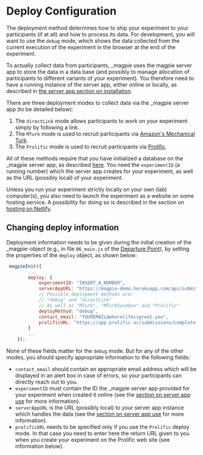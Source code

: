 # Deploy Configuration

The deployment method determines how to ship your experiment to your participants (if at all)
and how to process its data. For development, you will want to use the `debug` mode, which
shows the data collected from the current execution of the experiment in the browser at the end
of the experiment. 

To actually collect data from participants, \_magpie uses the magpie server app
to store the data in a data base (and possibly to manage allocation of participants to
different variants of your experiment). You therefore need to have a running instance of the server app, either online or locally, as described in [the server app section on installation](/02_using_the_server_app/01_installation/).


There are three deployment modes to collect data via the \_magpie server app (to be detailed below):

1. The `directLink` mode allows participants to work on your experiment simply by following a link.
2. The `MTurk` mode is used to recruit participants via [Amazon's Mechanical Turk](https://requester.mturk.com/).
3. The `Prolific` mode is used to recruit participants via [Prolific](https://prolific.ac).

All of these methods require that you have initialized a database on the \_magpie server app, as described [here](/02_using_the_server_app/02_use/). You need the `experimentID` (a running number) which the server app creates for your experiment, as well as the URL (possibly local) of your experiment.

Unless you run your experiment strictly locally on your own (lab) computer(s), you also need to
launch the experiment as a website on some hosting service. A possibility for doing so is
described in the section on [hosting on
Netlify](/03_deploying_experiments/02_hosting_on_netlify/).

## Changing deploy information

Deployment information needs to be given during the initial creation of the \_magpie-object (e.g., in file `06_main.js` of the [Departure Point](https://github.com/magpie-ea/departure-point)), by setting the properties of the `deploy` object, as shown below:

```javascript
 magpieInit({
        ...
        deploy: {
            experimentID: "INSERT_A_NUMBER",
            serverAppURL: "https://magpie-demo.herokuapp.com/api/submit_experiment/",
            // Possible deployment methods are:
            // "debug" and "directLink"
            // As well as "MTurk", "MTurkSandbox" and "Prolific"
            deployMethod: "debug",
            contact_email: "YOUREMAIL@wherelifeisgreat.you",
            prolificURL: "https://app.prolific.ac/submissions/complete?cc=SAMPLE1234"
        }
        ...
    });
```

None of these fields matter for the `debug` mode. But for any of the other modes, you should specify appropriate information to the following fields:

+ `contact_email` should contain an appropriate email address which will be displayed in an alert box in case of errors, so your participants can directly reach out to you.
+ `experimentID` must contain the ID the \_magpie server app provided for your experiment when created it online (see the [section on server app use](/02_using_the_server_app/02_use/#creating-new-experiments) for more information).
+ `serverAppURL` is the URL (possibly local) to your server app instance which handles the data (see the [section on server app use](/02_using_the_server_app/02_use/#creating-new-experiments) for more information).
+ `prolificURL` needs to be specified only if you use the `Prolific` deploy mode. In that case you need to enter here the return URL given to you when you create your experiment on the Prolific web site (see information below).
